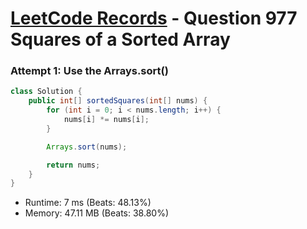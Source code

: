 # [LeetCode Records](../../README.md) - Question 977 Squares of a Sorted Array

### Attempt 1: Use the Arrays.sort()
```java
class Solution {
    public int[] sortedSquares(int[] nums) {
        for (int i = 0; i < nums.length; i++) {
            nums[i] *= nums[i];
        }

        Arrays.sort(nums);

        return nums;
    }
}
```
- Runtime: 7 ms (Beats: 48.13%)
- Memory: 47.11 MB (Beats: 38.80%)

<br>
